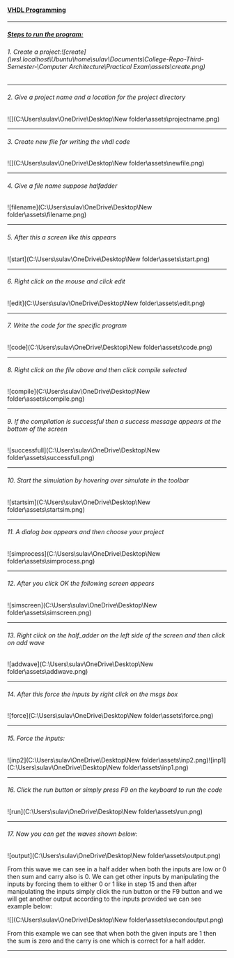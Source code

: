 #### <u>VHDL Programming</u>

---

##### <u>Steps to run the program:</u>

###### 1. Create a project:![create](\\wsl.localhost\Ubuntu\home\sulav\Documents\College-Repo-Third-Semester-\Computer Architecture\Practical Exam\assets\create.png)



---

###### 2. Give a project name and a location for the project directory

![](C:\Users\sulav\OneDrive\Desktop\New folder\assets\projectname.png)

---

###### 3. Create new file for writing the vhdl code

![](C:\Users\sulav\OneDrive\Desktop\New folder\assets\newfile.png)

---

###### 4. Give a file name suppose halfadder

![filename](C:\Users\sulav\OneDrive\Desktop\New folder\assets\filename.png)

---

###### 5. After this a screen like this appears

![start](C:\Users\sulav\OneDrive\Desktop\New folder\assets\start.png)

---

###### 6. Right click on the mouse and click edit

![edit](C:\Users\sulav\OneDrive\Desktop\New folder\assets\edit.png)

---

###### 7. Write the code for the specific program

![code](C:\Users\sulav\OneDrive\Desktop\New folder\assets\code.png)

---

###### 8. Right click on the file above and then click compile selected

![compile](C:\Users\sulav\OneDrive\Desktop\New folder\assets\compile.png)

---

###### 9. If the compilation is successful then a success message appears at the bottom of the screen

![successfull](C:\Users\sulav\OneDrive\Desktop\New folder\assets\successfull.png)

---

###### 10. Start the simulation by hovering over simulate in the toolbar

![startsim](C:\Users\sulav\OneDrive\Desktop\New folder\assets\startsim.png)

---

###### 11. A dialog box appears and then choose your project

![simprocess](C:\Users\sulav\OneDrive\Desktop\New folder\assets\simprocess.png)

---

###### 12. After you click OK the following screen appears

![simscreen](C:\Users\sulav\OneDrive\Desktop\New folder\assets\simscreen.png)

---

###### 13. Right click on the half_adder on the left side of the screen and then click on add wave

![addwave](C:\Users\sulav\OneDrive\Desktop\New folder\assets\addwave.png)

---

###### 14. After this force the inputs by right click on the msgs box

![force](C:\Users\sulav\OneDrive\Desktop\New folder\assets\force.png)

---

###### 15. Force the inputs:

![inp2](C:\Users\sulav\OneDrive\Desktop\New folder\assets\inp2.png)![inp1](C:\Users\sulav\OneDrive\Desktop\New folder\assets\inp1.png)

---

###### 16. Click the run button or simply press F9 on the keyboard to run the code

![run](C:\Users\sulav\OneDrive\Desktop\New folder\assets\run.png)

---

###### 17. Now you can get the waves shown below:

![output](C:\Users\sulav\OneDrive\Desktop\New folder\assets\output.png)

From this wave we can see in a half adder when both the inputs are low or 0 then sum and carry also is 0. We can get other inputs by manipulating the inputs by forcing them to either 0 or 1 like in step 15 and then after manipulating the inputs simply click the run button or the F9 button and we will get another output according to the inputs provided we can see example below:

![](C:\Users\sulav\OneDrive\Desktop\New folder\assets\secondoutput.png)

From this example we can see that when both the given inputs are 1 then the sum is zero and the carry is one which is correct for a half adder.

---

